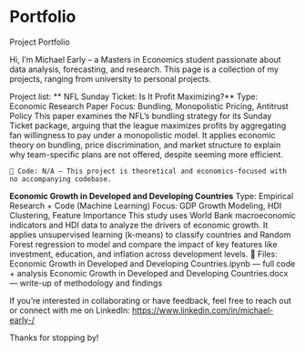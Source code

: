 # Portfolio
Project Portfolio

Hi, I’m Michael Early – a Masters in Economics student passionate about data analysis, forecasting, and research. This  page is a collection of my projects, ranging from university to personal projects.

Project list:
** NFL Sunday Ticket: Is It Profit Maximizing?**
  Type: Economic Research Paper
  Focus: Bundling, Monopolistic Pricing, Antitrust Policy
This paper examines the NFL’s bundling strategy for its Sunday Ticket package, arguing that the league maximizes profits by aggregating fan willingness to pay under a monopolistic model. It applies economic theory on bundling, price discrimination, and market structure to explain why team-specific plans are not offered, despite seeming more efficient.

    📁 Code: N/A – This project is theoretical and economics-focused with no accompanying codebase.


**Economic Growth in Developed and Developing Countries**
  Type: Empirical Research + Code (Machine Learning)
  Focus: GDP Growth Modeling, HDI Clustering, Feature Importance
This study uses World Bank macroeconomic indicators and HDI data to analyze the drivers of economic growth. It applies unsupervised learning (k-means) to classify countries and Random Forest regression to model and compare the impact of key features like investment, education, and inflation across development levels.
    📁 Files:
    Economic Growth in Developed and Developing Countries.ipynb — full code + analysis 
    Economic Growth in Developed and Developing Countries.docx — write-up of methodology and findings

If you’re interested in collaborating or have feedback, feel free to reach out or connect with me on LinkedIn: https://www.linkedin.com/in/michael-early-/

Thanks for stopping by!
